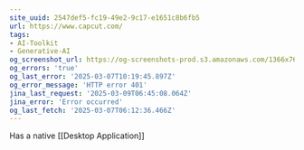 ```yaml
---
site_uuid: 2547def5-fc19-49e2-9c17-e1651c8b6fb5
url: https://www.capcut.com/
tags:
- AI-Toolkit
- Generative-AI
og_screenshot_url: https://og-screenshots-prod.s3.amazonaws.com/1366x768/80/false/080b8ca5fc3b8b4fff4e350e8d4d501f167b01c72862170bfe22b70c4d62041e.jpeg
og_errors: 'true'
og_last_error: '2025-03-07T10:19:45.897Z'
og_error_message: 'HTTP error 401'
jina_last_request: '2025-03-09T06:45:08.064Z'
jina_error: 'Error occurred'
og_last_fetch: '2025-03-07T06:12:36.466Z'
---
```

Has a native [[Desktop Application]]
